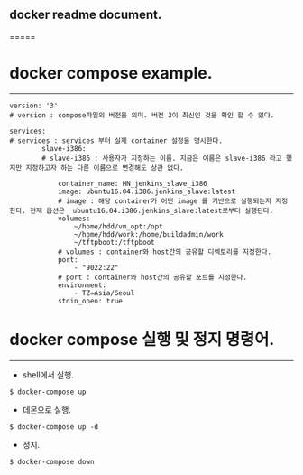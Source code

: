 ## docker readme document.
=====

# docker compose example.
-----
```
version: '3'
# version : compose파일의 버전을 의미. 버전 3이 최신인 것을 확인 할 수 있다.

services:
# services : services 부터 실제 container 설정을 명시한다. 
		slave-i386:
		# slave-i386 : 사용자가 지정하는 이름. 지금은 이름은 slave-i386 라고 했지만 지정하고자 하는 다른 이름으로 변경해도 상관 없다. 

			container_name:	HN_jenkins_slave_i386
			image: ubuntu16.04.i386.jenkins_slave:latest
			# image : 해당 container가 어떤 image 를 기반으로 실행되는지 지정한다. 현재 옵션은  ubuntu16.04.i386.jenkins_slave:latest로부터 실행된다. 
			volumes:
				~/home/hdd/vm_opt:/opt
				~/home/hdd/work:/home/buildadmin/work
				~/tftpboot:/tftpboot
			# volumes : container와 host간의 공유할 디렉토리를 지정한다. 
			port:
				- "9022:22"
			# port : container와 host간의 공유할 포트를 지정한다.
			environment:
				- TZ=Asia/Seoul
			stdin_open:	true
```

# docker compose 실행 및 정지 명령어.
-----

* shell에서 실행.
```
$ docker-compose up
```

* 데몬으로 실행.
```
$ docker-compose up -d 
```

* 정지.
```
$ docker-compose down 
```

